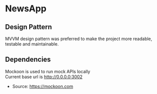 # NewsApp

## Design Pattern

MVVM design pattern was preferred to make the project more readable, testable and maintainable.


## Dependencies

Mockoon is used to run mock APIs locally <br />
Current base url is http://0.0.0.0:3002

* Source: https://mockoon.com

